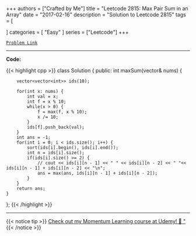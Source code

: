 
+++
authors = ["Crafted by Me"]
title = "Leetcode 2815: Max Pair Sum in an Array"
date = "2017-02-16"
description = "Solution to Leetcode 2815"
tags = [
    
]
categories = [
    "Easy"
]
series = ["Leetcode"]
+++



[`Problem Link`](https://leetcode.com/problems/max-pair-sum-in-an-array/description/)

---

**Code:**

{{< highlight cpp >}}
class Solution {
public:
    int maxSum(vector<int>& nums) {
        
        vector<vector<int>> ids(10);
        
        for(int x: nums) {
            int val = x;
            int f = x % 10;
            while(x > 0) {
                f = max(f, x % 10);
                x /= 10;
            }
            ids[f].push_back(val);            
        }
        int ans = -1;
        for(int i = 0; i < ids.size(); i++) {
            sort(ids[i].begin(), ids[i].end());
            int n = ids[i].size();
            if(ids[i].size() >= 2) {
                // cout << ids[i][n - 1] << " " << ids[i][n - 2] << " "<< ids[i][n - 1] + ids[i][n - 2] << "\n";
                ans = max(ans, ids[i][n - 1] + ids[i][n - 2]);
            }
        }
        return ans;
    }
};
{{< /highlight >}}


---


{{< notice tip >}}
[Check out my Momentum Learning course at Udemy! 🚀 "](https://www.udemy.com/course/blind-75-the-data-structures-and-algorithms-essentials/)
{{< /notice >}}

